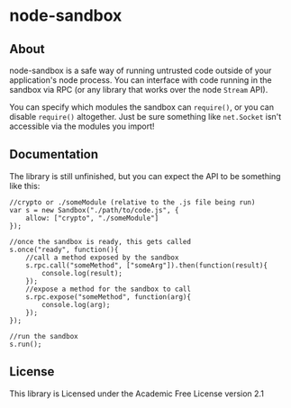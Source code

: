 node-sandbox
============

About
-----
node-sandbox is a safe way of running untrusted code outside of your application's node process. You can interface with code running in the sandbox via RPC (or any library that works over the node `Stream` API).

You can specify which modules the sandbox can `require()`, or you can disable `require()` altogether. Just be sure something like `net.Socket` isn't accessible via the modules you import!

Documentation
-------------
The library is still unfinished, but you can expect the API to be something like this:

```//create a new sandbox instance that allows you to require()
//crypto or ./someModule (relative to the .js file being run)
var s = new Sandbox("./path/to/code.js", {
    allow: ["crypto", "./someModule"]
});

//once the sandbox is ready, this gets called
s.once("ready", function(){
    //call a method exposed by the sandbox
    s.rpc.call("someMethod", ["someArg"]).then(function(result){
        console.log(result);
    });
    //expose a method for the sandbox to call
    s.rpc.expose("someMethod", function(arg){
        console.log(arg);
    });
});

//run the sandbox
s.run();
```

License
-------
This library is Licensed under the Academic Free License version 2.1
